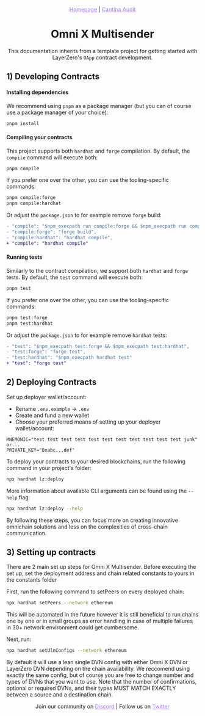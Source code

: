 <p align="center">
  <a href="https://send.omni-x.io/" style="color: #a77dff">Homepage</a> | <a href="https://cantina.xyz/portfolio/c44dcd35-a8c7-446d-9e99-95a57974a979" style="color: #a77dff">Cantina Audit</a>
</p>

<h1 align="center">Omni X Multisender</h1>

<p align="center">This documentation inherits from a template project for getting started with LayerZero's  <code>OApp</code> contract development.</p>

## 1) Developing Contracts

#### Installing dependencies

We recommend using `pnpm` as a package manager (but you can of course use a package manager of your choice):

```bash
pnpm install
```

#### Compiling your contracts

This project supports both `hardhat` and `forge` compilation. By default, the `compile` command will execute both:

```bash
pnpm compile
```

If you prefer one over the other, you can use the tooling-specific commands:

```bash
pnpm compile:forge
pnpm compile:hardhat
```

Or adjust the `package.json` to for example remove `forge` build:

```diff
- "compile": "$npm_execpath run compile:forge && $npm_execpath run compile:hardhat",
- "compile:forge": "forge build",
- "compile:hardhat": "hardhat compile",
+ "compile": "hardhat compile"
```

#### Running tests

Similarly to the contract compilation, we support both `hardhat` and `forge` tests. By default, the `test` command will execute both:

```bash
pnpm test
```

If you prefer one over the other, you can use the tooling-specific commands:

```bash
pnpm test:forge
pnpm test:hardhat
```

Or adjust the `package.json` to for example remove `hardhat` tests:

```diff
- "test": "$npm_execpath test:forge && $npm_execpath test:hardhat",
- "test:forge": "forge test",
- "test:hardhat": "$npm_execpath hardhat test"
+ "test": "forge test"
```

## 2) Deploying Contracts

Set up deployer wallet/account:

- Rename `.env.example` -> `.env`
- Create and fund a new wallet
- Choose your preferred means of setting up your deployer wallet/account:

```
MNEMONIC="test test test test test test test test test test test junk"
or...
PRIVATE_KEY="0xabc...def"
```

To deploy your contracts to your desired blockchains, run the following command in your project's folder:

```bash
npx hardhat lz:deploy
```

More information about available CLI arguments can be found using the `--help` flag:

```bash
npx hardhat lz:deploy --help
```

By following these steps, you can focus more on creating innovative omnichain solutions and less on the complexities of cross-chain communication.

## 3) Setting up contracts

There are 2 main set up steps for Omni X Multisender. Before executing the set up, set the deployment address and chain related constants to yours in the constants folder

First, run the following command to setPeers on every deployed chain:

```bash
npx hardhat setPeers --network ethereum  
```

This will be automated in the future however it is still beneficial to run chains one by one or in small groups as error handling in case of multiple failures in 30+ network environment could get cumbersome.

Next, run:

```bash
npx hardhat setUlnConfigs --network ethereum  
```

By default it will use a lean single DVN config with either Omni X DVN or LayerZero DVN depending on the chain availability. We reccomend using exactly the same config, but of course you are free to change number and types of DVNs that you want to use. Note that the number of confirmations, optional or required DVNs, and their types MUST MATCH EXACTLY between a source and a destination chain.

<p align="center">
  Join our community on <a href="https://discord-layerzero.netlify.app/discord" style="color: #a77dff">Discord</a> | Follow us on <a href="https://twitter.com/LayerZero_Labs" style="color: #a77dff">Twitter</a>
</p>
